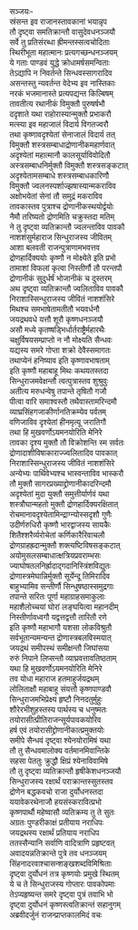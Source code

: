 सञ्जयः-  
स्रंसन्त इव राजानस्तावकानां भयान्नृप  
तौ दृष्ट्वा समतिक्रान्तौ वासुदेवधनञ्जयौ  
सर्वे तु प्रतिसंरब्धा ह्रीमन्तस्सत्वचोदिताः  
स्थिरीभूता महात्मानः प्रत्यगच्छन्धनञ्जयम्  
ये गताः पाण्डवं युद्धे क्रोधामर्षसमन्विताः  
तेऽद्यापि न निवर्तन्ते सिन्धवस्सागरादिव  
असन्तस्तु न्यवर्तन्त वेदेभ्य इव नास्तिकाः  
नरकं भजमानास्ते प्रत्यपद्यन्त किल्बिषम्  
तावतीत्य रथानीकं विमुक्तौ पुरुषर्षभौ  
ददृशाते यथा राहोरास्यान्मुक्तौ प्रभाकरौ  
मत्स्या इव महाजालं विदार्य विगतज्वरौ  
तथा कृष्णावदृश्येतां सेनाजालं विदार्य तत्  
विमुक्तौ शस्त्रसम्बाधाद्रोणानीकमहार्णवात्  
अदृश्येतां महात्मानौ कालसूर्याविवोदितौ  
अस्त्रसम्बाधनिर्मुक्तौ विमुक्तौ शस्त्रसङ्कटात्  
अदृश्येतामसम्बाधे शस्त्रसम्बाधकारिणौ  
विमुक्तौ ज्वलनस्पर्शाज्झषास्यान्मकराविव  
अक्षोभयेतां सेनां तौ समुद्रं मकराविव  
तावकास्तव पुत्राश्च द्रोणानीकस्थयोर्द्वयोः  
नैमौ तरिष्यतो द्रोणमिति चक्रुस्तदा मतिम्  
ने तु दृष्ट्वा व्यतिक्रान्तौ ज्वलन्ताविव पावकौ  
नाशशंसुर्महाराज सिन्धुराजस्य जीवितम्  
आशा बलवती राजन्पुत्राणामभवत्तव  
द्रोणहार्दिक्ययोः कृष्णौ न मोक्ष्येते इति प्रभो  
तामाशां विफलां कृत्वा निस्तीर्णौ तौ परन्तपौ  
द्रोणानीकं सुदुर्धर्षं भोजानीकं च दुस्तरम्  
अथ दृष्ट्वा व्यतिक्रान्तौ ज्वलिताविव पावकौ  
निराशास्सिन्धुराजस्य जीवितं नाशशंसिरे  
मिथश्च समभाषेतामतीतौ भयवर्धनौ  
जयद्रथवधे यत्तौ शूरौ कृष्णधनञ्जयौ  
असौ मध्ये कृतष्षड्भिर्धार्तराष्ट्रैर्महारथैः  
चक्षुर्विषयसम्प्राप्तो न नौ मोक्ष्यति सैन्धवः  
यद्यस्य समरे गोप्ता शक्रो देवैस्समागतः  
तथाप्येनं हनिष्याव इति कृष्णावभाषताम्  
इति कृष्णौ महाबाहू मिथः कथयतस्तदा  
सिन्धुराजमवेक्षन्तौ त्वत्पुत्रास्तव शुश्रुवुः  
अतीत्य मरुधन्वेषु तपान्ते तृषितौ गजौ  
पीत्वा वारि समाश्वस्तौ तथैवास्तामरिन्दमौ  
व्याघ्रसिंहगजाकीर्णानतिक्रम्येव पर्वतम्  
वणिजाविव दृश्येतां हीनमृत्यू जरातिगौ  
तथा हि मुखवर्णोऽयमनयोरिति मेनिरे  
तावका दृश्य मुक्तौ तौ विक्रोशन्ति स्म सर्वतः  
द्रोणादाशीविषाकाराज्ज्वलितादिव पावकात्  
निराशास्सिन्धुराजस्य जीवितं नाशशंसिरे  
अन्येभ्यः पार्थिवेभ्यश्च भास्वन्ताविव भास्करौ  
तौ मुक्तौ सागरप्रख्याद्द्रोणानीकादरिन्दमौ  
अदृश्येतां मुदा युक्तौ समुत्तीर्यार्णवं यथा  
शस्त्रौघान्महतो मुक्तौ द्रोणहार्दिक्यरक्षितात्  
रोचमानावदृश्येतामिन्द्राग्न्योस्सदृशौ गुणैः  
उदीर्णरुधिरौ कृष्णौ भारद्वाजस्य सायकैः  
शितैश्शरैर्व्यरोचेतां कर्णिकारैरिवाचलौ  
द्रोणग्राहह्रदान्मुक्तौ शक्त्यष्टिविषसङ्कटात्  
अयोमुसलसम्बाधात्क्षत्रियप्रवराम्भसः  
ज्याघोषतलनिर्ह्रादाद्गदानिस्त्रिंशविद्युतः  
द्रोणास्त्रमेघान्निर्मुक्तौ सूर्येन्दू तिमिरादिव  
बाहुभ्यामिव सन्तीर्णौ सिन्धुषष्ठास्समुद्रगाः  
तपान्ते सरितः पूर्णा महाग्राहसमाकुलाः  
महाशैलोच्चयां घोरां लङ्घयित्वा महानदीम्  
निस्तीर्णावध्वगौ यद्वत्तद्वत्तौ तारितौ रणे  
इति कृष्णौ महाभागौ यशसा लोकविश्रुतौ  
सर्वभूतान्यमन्यन्त द्रोणास्त्रबलविस्मयात्  
जयद्रथं समीपस्थं समीक्षन्तौ जिघांसया  
रुरुं निपाने लिप्सन्तौ व्याघ्रवत्तावतिष्ठताम्  
यथा हि मुखवर्णोऽयमनयोरिति मेनिरे  
तव योधा महाराज हतमाहुर्जयद्रथम्  
लोलिताक्षौ महाबाहू संयत्तौ कृष्णपाण्डवौ  
सिन्धुराजमभिप्रेक्ष्य हृष्टौ निनदतुर्मुहुः  
शौरेरभीशुहस्तस्य पार्थस्य च धनुष्मतः  
तयोरासीत्प्रीतिराजन्सूर्यपावकयोरिव  
हर्ष एवं तयोरासीद्द्रोणानीकात्प्रमुक्तयोः  
समीपे सैन्धवं दृष्ट्वा श्येनयोरामिषं यथा  
तौ तु सैन्धवमालोक्य वर्तमानमिवान्तिके  
सहसा पेततुः क्रुद्धौ क्षिप्रं श्येनाविवामिषे  
तौ तु दृष्ट्वा व्यतिक्रान्तौ हृषीकेशधनञ्जयौ  
सिन्धुराजस्य रक्षार्थं पराक्रान्तस्सुतस्तव  
द्रोणेन बद्धकवचो राजा दुर्योधनस्तदा  
ययावेकरथेनाजौ हयसंस्करावित्प्रभो  
कृष्णपार्थौ महेष्वासौ व्यतिक्रम्य तु ते सुतः  
अग्रतः पुण्डरीकाक्षं प्रतीयाय नराधिपः  
जयद्रथस्य रक्षार्थं प्रतियाय नराधिप  
ततस्सैन्यानि सर्वाणि वादित्राणि प्रहृष्टवत्  
अवादयन्नतिक्रान्ते पुत्रे तव धनञ्जयम्  
सिंहनादरवाश्चासन्शङ्खशब्दविमिश्रिताः  
दृष्ट्वा दुर्योधनं तत्र कृष्णयोः प्रमुखे स्थितम्  
ये च ते सिन्धुराजस्य गोप्तारः पावकोपमाः  
तेऽप्यहृष्यन्त समरे दृष्ट्वा पुत्रं तवाभि भो  
दृष्ट्वा दुर्योधनं कृष्णस्त्वतिक्रान्तं सहानुगम्  
अब्रवीदर्जुनं राजन्प्राप्तकालमिदं वचः   

